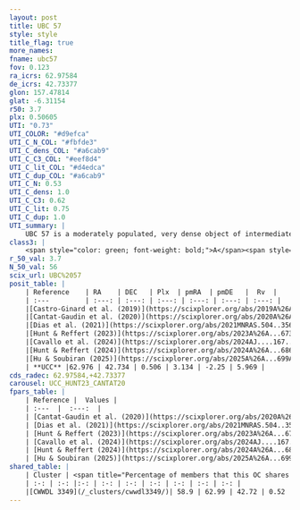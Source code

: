 ```yaml
---
layout: post
title: UBC 57
style: style
title_flag: true
more_names: 
fname: ubc57
fov: 0.123
ra_icrs: 62.97584
de_icrs: 42.73377
glon: 157.47814
glat: -6.31154
r50: 3.7
plx: 0.50605
UTI: "0.73"
UTI_COLOR: "#d9efca"
UTI_C_N_COL: "#fbfde3"
UTI_C_dens_COL: "#a6cab9"
UTI_C_C3_COL: "#eef8d4"
UTI_C_lit_COL: "#d4edca"
UTI_C_dup_COL: "#a6cab9"
UTI_C_N: 0.53
UTI_C_dens: 1.0
UTI_C_C3: 0.62
UTI_C_lit: 0.75
UTI_C_dup: 1.0
UTI_summary: |
    UBC 57 is a moderately populated, very dense object of intermediate C3 quality. It is well-studied in the literature. This object shares a significant percentage of members with a later reported entry.
class3: |
    <span style="color: green; font-weight: bold;">A</span><span style="color: red; font-weight: bold;">C</span>
r_50_val: 3.7
N_50_val: 56
scix_url: UBC%2057
posit_table: |
    | Reference    | RA    | DEC   | Plx  | pmRA  | pmDE   |  Rv  |
    | :---         | :---: | :---: | :---: | :---: | :---: | :---: |
    |[Castro-Ginard et al. (2019)](https://scixplorer.org/abs/2019A%26A...627A..35C) | 62.962 | 42.722 | 0.481 | 3.191 | -2.243 | -- |
    |[Cantat-Gaudin et al. (2020)](https://scixplorer.org/abs/2020A%26A...640A...1C) | 62.981 | 42.723 | 0.48 | 3.234 | -2.274 | -- |
    |[Dias et al. (2021)](https://scixplorer.org/abs/2021MNRAS.504..356D) | 62.967 | 42.731 | 0.467 | 3.149 | -2.23 | 5.209 |
    |[Hunt & Reffert (2023)](https://scixplorer.org/abs/2023A%26A...673A.114H) | 62.976 | 42.721 | 0.525 | 3.099 | -2.287 | 5.121 |
    |[Cavallo et al. (2024)](https://scixplorer.org/abs/2024AJ....167...12C) | 62.934 | 42.729 | 0.523 | -- | -- | -- |
    |[Hunt & Reffert (2024)](https://scixplorer.org/abs/2024A%26A...686A..42H) | 62.976 | 42.721 | 0.525 | 3.099 | -2.287 | 5.121 |
    |[Hu & Soubiran (2025)](https://scixplorer.org/abs/2025A%26A...699A.246H) | 62.934 | 42.728 | -- | -- | -- | -- |
    | **UCC** |62.976 | 42.734 | 0.506 | 3.134 | -2.25 | 5.969 | 
cds_radec: 62.97584,+42.73377
carousel: UCC_HUNT23_CANTAT20
fpars_table: |
    | Reference |  Values |
    | :---  |  :---:  |
    | [Cantat-Gaudin et al. (2020)](https://scixplorer.org/abs/2020A%26A...640A...1C) | `AVNN=1.11, DMNN=11.6, AgeNN=9.18` |
    | [Dias et al. (2021)](https://scixplorer.org/abs/2021MNRAS.504..356D) | `Av=1.523, Dist=1602, logage=9.236, [Fe/H]=-0.152` |
    | [Hunt & Reffert (2023)](https://scixplorer.org/abs/2023A%26A...673A.114H) | `AV50=1.104, diffAV50=0.259, MOD50=11.236, logAge50=9.144` |
    | [Cavallo et al. (2024)](https://scixplorer.org/abs/2024AJ....167...12C) | `AV50=1.32, dMod50=11.17, logAge50=9.15, [Fe/H]50=0.03` |
    | [Hunt & Reffert (2024)](https://scixplorer.org/abs/2024A%26A...686A..42H) | `MassJ=193.477` |
    | [Hu & Soubiran (2025)](https://scixplorer.org/abs/2025A%26A...699A.246H) | `MA22=-0.07, MA23f=-0.32, MA23g=-0.21, MZ23=-0.23, MK24=-0.21, MF24=-0.25` |
shared_table: |
    | Cluster | <span title="Percentage of members that this OC shares with the ones listed">%</span>   | RA   | DEC   | Plx   | pmRA  | pmDE  | Rv | UTI |
    | :-: | :-: |:-: | :-: | :-: | :-: | :-: | :-: | :-: |
    |[CWWDL 3349](/_clusters/cwwdl3349/)| 58.9 | 62.99 | 42.72 | 0.52 | 3.13 | -2.24 | 5.44 |0.0 |
---
```

